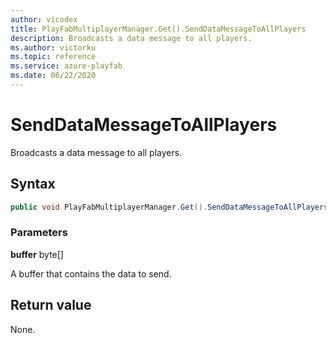 ```yaml
---
author: vicodex
title: PlayFabMultiplayerManager.Get().SendDataMessageToAllPlayers
description: Broadcasts a data message to all players.
ms.author: victorku
ms.topic: reference
ms.service: azure-playfab
ms.date: 06/22/2020
---
```


# SendDataMessageToAllPlayers

Broadcasts a data message to all players.

## Syntax

```csharp
public void PlayFabMultiplayerManager.Get().SendDataMessageToAllPlayers(buffer);
```

### Parameters

**buffer** byte[]

A buffer that contains the data to send.

## Return value

None.
